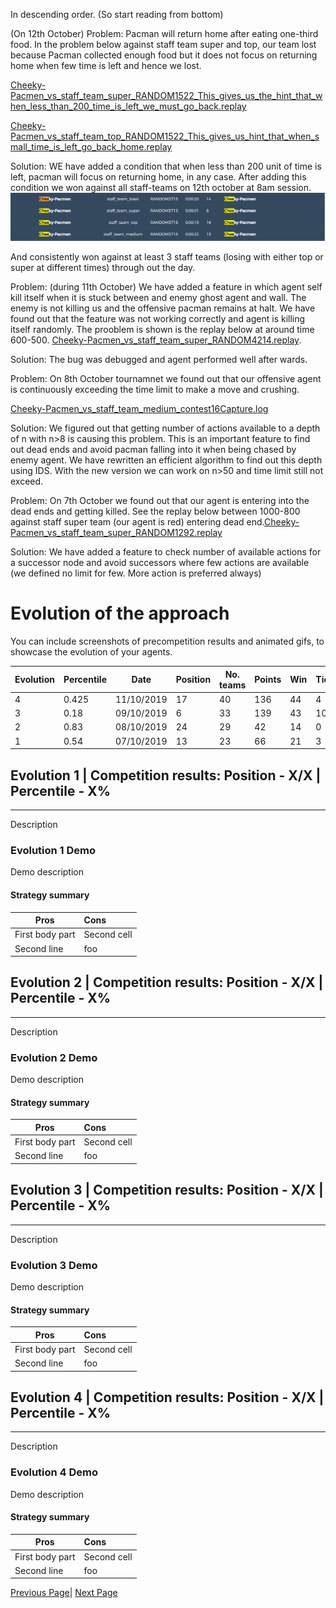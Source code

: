 In descending order. (So start reading from bottom)

 (On 12th October)
Problem: Pacman will return home after eating one-third food. In the problem below against staff team super and top, our team lost because Pacman collected enough food but it does not focus on returning home when few time is left and hence we lost.

[Cheeky-Pacmen_vs_staff_team_super_RANDOM1522_This_gives_us_the_hint_that_when_less_than_200_time_is_left_we_must_go_back.replay](uploads/2366f79908f4fc80ae96eb7a93b148b0/Cheeky-Pacmen_vs_staff_team_super_RANDOM1522_This_gives_us_the_hint_that_when_less_than_200_time_is_left_we_must_go_back.replay)

[Cheeky-Pacmen_vs_staff_team_top_RANDOM1522_This_gives_us_hint_that_when_small_time_is_left_go_back_home.replay](uploads/358ee05c1abb31112b0bc01ff9407dfc/Cheeky-Pacmen_vs_staff_team_top_RANDOM1522_This_gives_us_hint_that_when_small_time_is_left_go_back_home.replay)

Solution: WE have added a condition that when less than 200 unit of time is left, pacman will focus on returning home, in any case. After adding this condition we won against all staff-teams on 12th october at 8am session.
![image](uploads/632378307ac162f354ba5ff8d8bdf704/image.png)

And consistently won against at least 3 staff teams (losing with either top or super at different times) through out the day.


Problem: (during 11th October) We have added a feature in which agent self kill itself when it is stuck between and enemy ghost agent and wall. The enemy is not killing us and the offensive pacman remains at halt. We have found out that the feature was not working correctly and agent is killing itself randomly. The prooblem is shown is the replay below at around time 600-500.
[Cheeky-Pacmen_vs_staff_team_super_RANDOM4214.replay](uploads/83034c46a0d216eacd086f4e97bd995e/Cheeky-Pacmen_vs_staff_team_super_RANDOM4214.replay).

Solution: The bug was debugged and agent performed well after wards. 


Problem: On 8th October tournamnet we found out that our offensive agent is continuously exceeding the time limit to make a move and crushing.

[Cheeky-Pacmen_vs_staff_team_medium_contest16Capture.log](uploads/52f1eebb933d3e63e4b05121f3a859c3/Cheeky-Pacmen_vs_staff_team_medium_contest16Capture.log)


Solution: We figured out that getting number of actions available to a depth of n with n>8 is causing this problem. This is an important feature to find out dead ends and avoid pacman falling into it when being chased by enemy agent. We have rewritten an efficient algorithm to find out this depth using IDS. With the new version we can work on n>50 and time limit still not exceed.

Problem: On 7th October we found out that our agent is entering into the dead ends and getting killed. See the replay below
between 1000-800 against staff super team (our agent is red) entering dead end.[Cheeky-Pacmen_vs_staff_team_super_RANDOM1292.replay](uploads/0a9d003bd5831487c091254d22582513/Cheeky-Pacmen_vs_staff_team_super_RANDOM1292.replay)

Solution: We have added a feature to check number of available actions for a successor node and avoid successors where few actions are available (we defined no limit for few. More action is preferred always)


# Evolution of the approach

You can include screenshots of precompetition results and animated gifs, to showcase the evolution of your agents.

Evolution| Percentile |Date|Position|No. teams|Points	|Win	|Tie	|Lost	|TOTAL	|FAILED|	Score balance|
|--------|---|---|---|---|---|---|---|---|---|---|---|
|4|0.425|11/10/2019|17|40|136|44|4|30|78|0|-34|
|3|0.18|09/10/2019|6|33|139|43|10|11|64|0|225|
|2|0.83|08/10/2019|24|29|42|14|0|42|56|39|-66|
|1|0.54|07/10/2019|13|23|66|21|3|22|46|0|-19|

## Evolution 1 | Competition results: Position - X/X | Percentile - X%
----

Description

### Evolution 1 Demo

Demo description

#### Strategy summary

| Pros | Cons |
|-----------------|:-------------|
| First body part | Second cell  |
| Second line     | foo          |

## Evolution 2 | Competition results: Position - X/X | Percentile - X%
----

Description

### Evolution 2 Demo

Demo description

#### Strategy summary

| Pros | Cons |
|-----------------|:-------------|
| First body part | Second cell  |
| Second line     | foo          |

## Evolution 3 | Competition results: Position - X/X | Percentile - X%
----

Description

### Evolution 3 Demo

Demo description

#### Strategy summary

| Pros | Cons |
|-----------------|:-------------|
| First body part | Second cell  |
| Second line     | foo          |

## Evolution 4 | Competition results: Position - X/X | Percentile - X%
----

Description

### Evolution 4 Demo

Demo description

#### Strategy summary

| Pros | Cons |
|-----------------|:-------------|
| First body part | Second cell  |
| Second line     | foo          |

[Previous Page](/3_approach_evolution)| [Next Page](/4_conclusion)